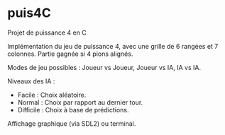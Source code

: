 # puis4C
Projet de puissance 4 en C

Implémentation du jeu de puissance 4, avec une grille de 6 rangées et 7 colonnes. Partie gagnée si 4 pions alignés.

Modes de jeu possibles : Joueur vs Joueur, Joueur vs IA, IA vs IA.

Niveaux des IA :
- Facile : Choix aléatoire.
- Normal : Choix par rapport au dernier tour.
- Difficile : Choix à base de prédictions.

Affichage graphique (via SDL2) ou terminal.
